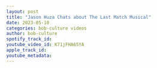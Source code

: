 ```yaml
---
layout: post
title: "Jason Huza Chats about The Last Match Musical"
date: 2023-05-10
categories: bob-culture videos
author: bob-culture
spotify_track_id: 
youtube_video_id: K71jFHA65YA
apple_track_id: 
youtube_metadata: 
---
```

